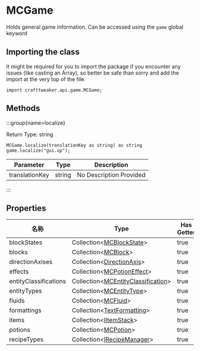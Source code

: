 # MCGame

Holds general game information. Can be accessed using the `game` global keyword

## Importing the class

It might be required for you to import the package if you encounter any issues (like casting an Array), so better be safe than sorry and add the import at the very top of the file.
```zenscript
import crafttweaker.api.game.MCGame;
```


## Methods

:::group{name=localize}



Return Type: string

```zenscript
MCGame.localize(translationKey as string) as string
game.localize("gui.up");
```

| Parameter      | Type   | Description             |
| -------------- | ------ | ----------------------- |
| translationKey | string | No Description Provided |


:::


## Properties

| 名称                    | Type                                                                                               | Has Getter | Has Setter |
| --------------------- | -------------------------------------------------------------------------------------------------- | ---------- | ---------- |
| blockStates           | Collection&lt;[MCBlockState](/vanilla/api/blocks/MCBlockState)&gt;                     | true       | false      |
| blocks                | Collection&lt;[MCBlock](/vanilla/api/blocks/MCBlock)&gt;                               | true       | false      |
| directionAxises       | Collection&lt;[DirectionAxis](/vanilla/api/util/DirectionAxis)&gt;                     | true       | false      |
| effects               | Collection&lt;[MCPotionEffect](/vanilla/api/potions/MCPotionEffect)&gt;                | true       | false      |
| entityClassifications | Collection&lt;[MCEntityClassification](/vanilla/api/entity/MCEntityClassification)&gt; | true       | false      |
| entityTypes           | Collection&lt;[MCEntityType](/vanilla/api/entities/MCEntityType)&gt;                   | true       | false      |
| fluids                | Collection&lt;[MCFluid](/vanilla/api/fluid/MCFluid)&gt;                                | true       | false      |
| formattings           | Collection&lt;[TextFormatting](/vanilla/api/util/text/TextFormatting)&gt;              | true       | false      |
| items                 | Collection&lt;[IItemStack](/vanilla/api/items/IItemStack)&gt;                          | true       | false      |
| potions               | Collection&lt;[MCPotion](/vanilla/api/potions/MCPotion)&gt;                            | true       | false      |
| recipeTypes           | Collection&lt;[IRecipeManager](/vanilla/api/managers/IRecipeManager)&gt;               | true       | false      |

